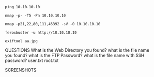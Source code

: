 
```
ping 10.10.10.10
```

```
nmap -p- -T5 -Pn 10.10.10.10
```

```
nmap -p21,22,80,111,46392 -sV -O 10.10.10.10
```

```
feroxbuster -u http://10.10.10.10
```

```
exiftool aa.jpg
```

QUESTIONS
What is the Web Directory you found?
what is the file name you found?
what is the FTP Password?
what is the file name with SSH password?
user.txt
root.txt

SCREENSHOTS
